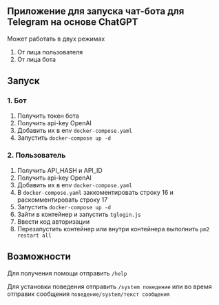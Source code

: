 ## Приложение для запуска чат-бота для Telegram на основе ChatGPT 

Может работать в двух режимах
1. От лица пользователя
2. От лица бота

## Запуск
### 1. Бот
1. Получить токен бота
2. Получить api-key OpenAI
3. Добавить их в env ```docker-compose.yaml```
4. Запустить ```docker-compose up -d```

### 2. Пользователь
1. Получить API_HASH и API_ID
2. Получить api-key OpenAI
3. Добавить их в env ```docker-compose.yaml```
4. В ```docker-compose.yaml``` заккоментировать строку 16 и раскомментировать строку 17
5. Запустить ```docker-compose up -d```
6. Зайти в контейнер и запустить ```tglogin.js```
7. Ввести код авторизации
8. Перезапустить контейнер или внутри контейнера выполнить ```pm2 restart all```

## Возможности 
Для получения помощи отправить ```/help```

Для установки поведения отправить ```/system поведение``` или во время отправик сообщения ```поведение/system/текст сообщения```